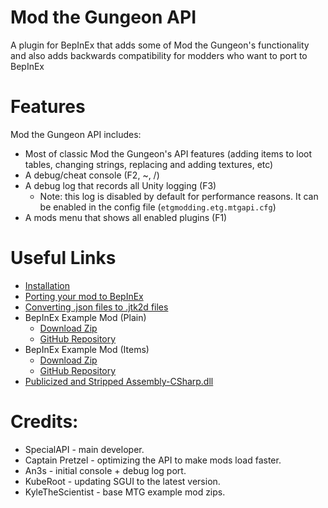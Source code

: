 # Mod the Gungeon API
A plugin for BepInEx that adds some of Mod the Gungeon's functionality and also adds backwards compatibility for modders who want to port to BepInEx

# Features
Mod the Gungeon API includes:
 * Most of classic Mod the Gungeon's API features (adding items to loot tables, changing strings, replacing and adding textures, etc)
 * A debug/cheat console (F2, ~, /)
 * A debug log that records all Unity logging (F3)
   * Note: this log is disabled by default for performance reasons. It can be enabled in the config file (`etgmodding.etg.mtgapi.cfg`)
 * A mods menu that shows all enabled plugins (F1)

# Useful Links
 * [Installation](https://github.com/SpecialAPI/ModTheGungeonAPI/wiki/BepInEx-and-Mod-the-Gungeon-API-installation-guide)
 * [Porting your mod to BepInEx](https://github.com/SpecialAPI/ModTheGungeonAPI/wiki/Updating-your-Gungeon-mod-to-BepInEx)
 * [Converting .json files to .jtk2d files](https://github.com/SpecialAPI/ModTheGungeonAPI/wiki/Converting-.json-files-to-.jtk2d-files)
 * BepInEx Example Mod (Plain)
    * [Download Zip](https://github.com/SpecialAPI/BepInExExampleMod/archive/refs/heads/main.zip)  
    * [GitHub Repository](https://github.com/SpecialAPI/BepInExExampleMod)
 * BepInEx Example Mod (Items)
    * [Download Zip](https://github.com/SpecialAPI/BepInExExampleModItems/archive/refs/heads/main.zip)  
    * [GitHub Repository](https://github.com/SpecialAPI/BepInExExampleModItems)
* [Publicized and Stripped Assembly-CSharp.dll](https://github.com/SpecialAPI/ModTheGungeonAPI/raw/main/Dependencies/Assembly-CSharp.dll)

# Credits:
 * SpecialAPI - main developer.
 * Captain Pretzel - optimizing the API to make mods load faster.
 * An3s - initial console + debug log port.
 * KubeRoot - updating SGUI to the latest version.
 * KyleTheScientist - base MTG example mod zips.